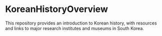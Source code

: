 # KoreanHistoryOverview
This repository provides an introduction to Korean history, with resources and links to major research institutes and museums in South Korea.
